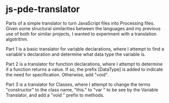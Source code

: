 # js-pde-translator
Parts of a simple translator to turn JavaScript files into Processing files. Given some structural similarities between the languages and my previous use of both for similar projects, I wanted to experiment with a translation algotrithm. 

Part 1 is a basic translator for variable declarations, where I attempt to find a variable's declaration and determine what data type the variable is.

Part 2 is a translator for function declarations, where I attempt to determine if a function returns a value. If so, the prefix [DataType] is added to indicate the need for specification. Otherwise, add "void".

Part 3 is a translator for Classes, where I attempt to change the terms "constructor" to the class name, "this." to "var " to be see by the Variable Translator, and add a "void " prefix to methods. 
